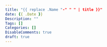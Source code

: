 ```yaml
---
title: "{{ replace .Name "-" " " | title }}"
date: {{ .Date }}
Description: ""
Tags: []
Categories: []
DisableComments: true
draft: true
---
```

